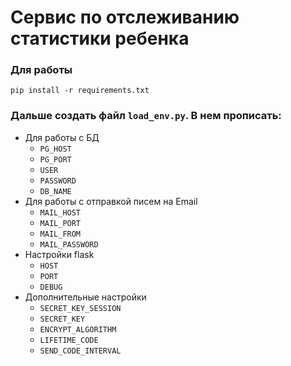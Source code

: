 # Сервис по отслеживанию статистики ребенка

### Для работы
`pip install -r requirements.txt`

### Дальше создать файл `load_env.py`. В нем прописать:

- Для работы с БД
  - `PG_HOST`
  - `PG_PORT`
  - `USER`
  - `PASSWORD`
  - `DB_NAME`
- Для работы с отправкой писем на Email
  - `MAIL_HOST`
  - `MAIL_PORT`
  - `MAIL_FROM`
  - `MAIL_PASSWORD`
- Настройки flask
  - `HOST`
  - `PORT`
  - `DEBUG`
- Дополнительные настройки
  - `SECRET_KEY_SESSION`
  - `SECRET_KEY`
  - `ENCRYPT_ALGORITHM`
  - `LIFETIME_CODE`
  - `SEND_CODE_INTERVAL`
